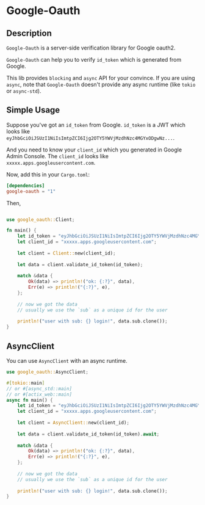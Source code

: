 # Google-Oauth

## Description
`Google-Oauth` is a server-side verification library for Google oauth2.

`Google-Oauth` can help you to verify `id_token` which is generated from Google.

This lib provides `blocking` and `async` API for your convince. If you are using `async`, note that 
`Google-Oauth` doesn't provide any async runtime (like `tokio` or `async-std`).

## Simple Usage

Suppose you've got an `id_token` from Google. `id_token` is a JWT which looks like `eyJhbGciOiJSUzI1NiIsImtpZCI6Ijg2OTY5YWVjMzdhNzc4MGYxODgwNz...`.

And you need to know your `client_id` which you generated in Google Admin Console. The `client_id` looks like `xxxxx.apps.googleusercontent.com`.

Now, add this in your `Cargo.toml`:

```toml
[dependencies]
google-oauth = "1"
```

Then,
```rust

use google_oauth::Client;

fn main() {
    let id_token = "eyJhbGciOiJSUzI1NiIsImtpZCI6Ijg2OTY5YWVjMzdhNzc4MGYxODgwNz..."; // this is the token we are going to verify
    let client_id = "xxxxx.apps.googleusercontent.com";
    
    let client = Client::new(client_id);
    
    let data = client.validate_id_token(id_token);
    
    match &data {
        Ok(data) => println!("ok: {:?}", data),
        Err(e) => println!("{:?}", e),
    };
    
    // now we got the data
    // usually we use the `sub` as a unique id for the user
    
    println!("user with sub: {} login!", data.sub.clone());
}
```

## AsyncClient
You can use `AsyncClient` with an async runtime.

```rust
use google_oauth::AsyncClient;

#[tokio::main]
// or #[async_std::main]
// or #[actix_web::main]
async fn main() {
    let id_token = "eyJhbGciOiJSUzI1NiIsImtpZCI6Ijg2OTY5YWVjMzdhNzc4MGYxODgwNz..."; // this is the token we are going to verify
    let client_id = "xxxxx.apps.googleusercontent.com";
    
    let client = AsyncClient::new(client_id);
    
    let data = client.validate_id_token(id_token).await;
    
    match &data {
        Ok(data) => println!("ok: {:?}", data),
        Err(e) => println!("{:?}", e),
    };
    
    // now we got the data
    // usually we use the `sub` as a unique id for the user
    
    println!("user with sub: {} login!", data.sub.clone());
}
```
